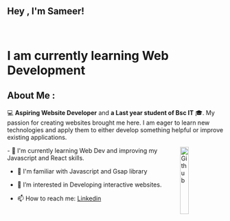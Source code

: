 
## Hey , I'm Sameer!
<br>
<h1>I am currently learning Web Development</h1>
<h2>About Me : </h2>
 
 💻 **Aspiring Website Developer** and **a Last year student of Bsc IT** 🎓. My passion for creating websites brought me here. I am eager to learn new technologies and apply them to either develop something helpful or improve existing applications.
 
 <img width="20%" align="right" alt="Github"  src="https://github.com/TheDudeThatCode/TheDudeThatCode/blob/master/Assets/Developer.gif">
-  🔭 I'm currently learning Web Dev and improving my Javascript and React skills.

-  🌱 I'm familiar with Javascript and Gsap library 

-  👀 I’m interested in Developing interactive websites.
  
-  📫 How to reach me: [Linkedin](https://www.linkedin.com/in/sameer07x19/) 
